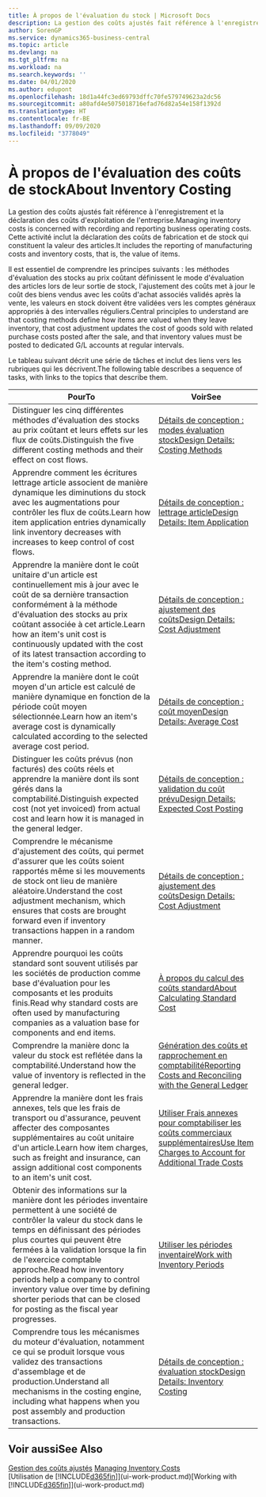 ```yaml
---
title: À propos de l'évaluation du stock | Microsoft Docs
description: La gestion des coûts ajustés fait référence à l'enregistrement et la déclaration des coûts d'exploitation de l'entreprise. Cette activité inclut la déclaration des coûts de fabrication et de stock qui constituent la valeur des articles.
author: SorenGP
ms.service: dynamics365-business-central
ms.topic: article
ms.devlang: na
ms.tgt_pltfrm: na
ms.workload: na
ms.search.keywords: ''
ms.date: 04/01/2020
ms.author: edupont
ms.openlocfilehash: 18d1a44fc3ed69793dffc70fe579749623a2dc56
ms.sourcegitcommit: a80afd4e5075018716efad76d82a54e158f1392d
ms.translationtype: HT
ms.contentlocale: fr-BE
ms.lasthandoff: 09/09/2020
ms.locfileid: "3778049"
---
```

# <a name="about-inventory-costing"></a><span data-ttu-id="253a3-104">À propos de l'évaluation des coûts de stock</span><span class="sxs-lookup"><span data-stu-id="253a3-104">About Inventory Costing</span></span>
<span data-ttu-id="253a3-105">La gestion des coûts ajustés fait référence à l'enregistrement et la déclaration des coûts d'exploitation de l'entreprise.</span><span class="sxs-lookup"><span data-stu-id="253a3-105">Managing inventory costs is concerned with recording and reporting business operating costs.</span></span> <span data-ttu-id="253a3-106">Cette activité inclut la déclaration des coûts de fabrication et de stock qui constituent la valeur des articles.</span><span class="sxs-lookup"><span data-stu-id="253a3-106">It includes the reporting of manufacturing costs and inventory costs, that is, the value of items.</span></span>  

 <span data-ttu-id="253a3-107">Il est essentiel de comprendre les principes suivants : les méthodes d'évaluation des stocks au prix coûtant définissent le mode d'évaluation des articles lors de leur sortie de stock, l'ajustement des coûts met à jour le coût des biens vendus avec les coûts d'achat associés validés après la vente, les valeurs en stock doivent être validées vers les comptes généraux appropriés à des intervalles réguliers.</span><span class="sxs-lookup"><span data-stu-id="253a3-107">Central principles to understand are that costing methods define how items are valued when they leave inventory, that cost adjustment updates the cost of goods sold with related purchase costs posted after the sale, and that inventory values must be posted to dedicated G/L accounts at regular intervals.</span></span>  

 <span data-ttu-id="253a3-108">Le tableau suivant décrit une série de tâches et inclut des liens vers les rubriques qui les décrivent.</span><span class="sxs-lookup"><span data-stu-id="253a3-108">The following table describes a sequence of tasks, with links to the topics that describe them.</span></span>   

|<span data-ttu-id="253a3-109">**Pour**</span><span class="sxs-lookup"><span data-stu-id="253a3-109">**To**</span></span>|<span data-ttu-id="253a3-110">**Voir**</span><span class="sxs-lookup"><span data-stu-id="253a3-110">**See**</span></span>|  
|------------|-------------|  
|<span data-ttu-id="253a3-111">Distinguer les cinq différentes méthodes d'évaluation des stocks au prix coûtant et leurs effets sur les flux de coûts.</span><span class="sxs-lookup"><span data-stu-id="253a3-111">Distinguish the five different costing methods and their effect on cost flows.</span></span>|[<span data-ttu-id="253a3-112">Détails de conception : modes évaluation stock</span><span class="sxs-lookup"><span data-stu-id="253a3-112">Design Details: Costing Methods</span></span>](design-details-costing-methods.md)|  
|<span data-ttu-id="253a3-113">Apprendre comment les écritures lettrage article associent de manière dynamique les diminutions du stock avec les augmentations pour contrôler les flux de coûts.</span><span class="sxs-lookup"><span data-stu-id="253a3-113">Learn how item application entries dynamically link inventory decreases with increases to keep control of cost flows.</span></span>|[<span data-ttu-id="253a3-114">Détails de conception : lettrage article</span><span class="sxs-lookup"><span data-stu-id="253a3-114">Design Details: Item Application</span></span>](design-details-item-application.md)|  
|<span data-ttu-id="253a3-115">Apprendre la manière dont le coût unitaire d'un article est continuellement mis à jour avec le coût de sa dernière transaction conformément à la méthode d'évaluation des stocks au prix coûtant associée à cet article.</span><span class="sxs-lookup"><span data-stu-id="253a3-115">Learn how an item's unit cost is continuously updated with the cost of its latest transaction according to the item's costing method.</span></span>|[<span data-ttu-id="253a3-116">Détails de conception : ajustement des coûts</span><span class="sxs-lookup"><span data-stu-id="253a3-116">Design Details: Cost Adjustment</span></span>](design-details-cost-adjustment.md)|  
|<span data-ttu-id="253a3-117">Apprendre la manière dont le coût moyen d'un article est calculé de manière dynamique en fonction de la période coût moyen sélectionnée.</span><span class="sxs-lookup"><span data-stu-id="253a3-117">Learn how an item's average cost is dynamically calculated according to the selected average cost period.</span></span>|[<span data-ttu-id="253a3-118">Détails de conception : coût moyen</span><span class="sxs-lookup"><span data-stu-id="253a3-118">Design Details: Average Cost</span></span>](design-details-average-cost.md)|  
|<span data-ttu-id="253a3-119">Distinguer les coûts prévus (non facturés) des coûts réels et apprendre la manière dont ils sont gérés dans la comptabilité.</span><span class="sxs-lookup"><span data-stu-id="253a3-119">Distinguish expected cost (not yet invoiced) from actual cost and learn how it is managed in the general ledger.</span></span>|[<span data-ttu-id="253a3-120">Détails de conception : validation du coût prévu</span><span class="sxs-lookup"><span data-stu-id="253a3-120">Design Details: Expected Cost Posting</span></span>](design-details-expected-cost-posting.md)|  
|<span data-ttu-id="253a3-121">Comprendre le mécanisme d'ajustement des coûts, qui permet d'assurer que les coûts soient rapportés même si les mouvements de stock ont lieu de manière aléatoire.</span><span class="sxs-lookup"><span data-stu-id="253a3-121">Understand the cost adjustment mechanism, which ensures that costs are brought forward even if inventory transactions happen in a random manner.</span></span>|[<span data-ttu-id="253a3-122">Détails de conception : ajustement des coûts</span><span class="sxs-lookup"><span data-stu-id="253a3-122">Design Details: Cost Adjustment</span></span>](design-details-cost-adjustment.md)|  
|<span data-ttu-id="253a3-123">Apprendre pourquoi les coûts standard sont souvent utilisés par les sociétés de production comme base d'évaluation pour les composants et les produits finis.</span><span class="sxs-lookup"><span data-stu-id="253a3-123">Read why standard costs are often used by manufacturing companies as a valuation base for components and end items.</span></span>|[<span data-ttu-id="253a3-124">À propos du calcul des coûts standard</span><span class="sxs-lookup"><span data-stu-id="253a3-124">About Calculating Standard Cost</span></span>](finance-about-calculating-standard-cost.md)|  
|<span data-ttu-id="253a3-125">Comprendre la manière donc la valeur du stock est reflétée dans la comptabilité.</span><span class="sxs-lookup"><span data-stu-id="253a3-125">Understand how the value of inventory is reflected in the general ledger.</span></span>|[<span data-ttu-id="253a3-126">Génération des coûts et rapprochement en comptabilité</span><span class="sxs-lookup"><span data-stu-id="253a3-126">Reporting Costs and Reconciling with the General Ledger</span></span>](finance-report-costs-and-reconcile-with-the-general-ledger.md)|  
|<span data-ttu-id="253a3-127">Apprendre la manière dont les frais annexes, tels que les frais de transport ou d'assurance, peuvent affecter des composantes supplémentaires au coût unitaire d'un article.</span><span class="sxs-lookup"><span data-stu-id="253a3-127">Learn how item charges, such as freight and insurance, can assign additional cost components to an item's unit cost.</span></span>|[<span data-ttu-id="253a3-128">Utiliser Frais annexes pour comptabiliser les coûts commerciaux supplémentaires</span><span class="sxs-lookup"><span data-stu-id="253a3-128">Use Item Charges to Account for Additional Trade Costs</span></span>](payables-how-assign-item-charges.md)|  
|<span data-ttu-id="253a3-129">Obtenir des informations sur la manière dont les périodes inventaire permettent à une société de contrôler la valeur du stock dans le temps en définissant des périodes plus courtes qui peuvent être fermées à la validation lorsque la fin de l'exercice comptable approche.</span><span class="sxs-lookup"><span data-stu-id="253a3-129">Read how inventory periods help a company to control inventory value over time by defining shorter periods that can be closed for posting as the fiscal year progresses.</span></span>|[<span data-ttu-id="253a3-130">Utiliser les périodes inventaire</span><span class="sxs-lookup"><span data-stu-id="253a3-130">Work with Inventory Periods</span></span>](finance-how-to-work-with-inventory-periods.md)|  
|<span data-ttu-id="253a3-131">Comprendre tous les mécanismes du moteur d'évaluation, notamment ce qui se produit lorsque vous validez des transactions d'assemblage et de production.</span><span class="sxs-lookup"><span data-stu-id="253a3-131">Understand all mechanisms in the costing engine, including what happens when you post assembly and production transactions.</span></span>|[<span data-ttu-id="253a3-132">Détails de conception : évaluation stock</span><span class="sxs-lookup"><span data-stu-id="253a3-132">Design Details: Inventory Costing</span></span>](design-details-inventory-costing.md)|  

## <a name="see-also"></a><span data-ttu-id="253a3-133">Voir aussi</span><span class="sxs-lookup"><span data-stu-id="253a3-133">See Also</span></span>
<span data-ttu-id="253a3-134">[Gestion des coûts ajustés](finance-manage-inventory-costs.md)  </span><span class="sxs-lookup"><span data-stu-id="253a3-134">[Managing Inventory Costs](finance-manage-inventory-costs.md)  </span></span>  
<span data-ttu-id="253a3-135">[Utilisation de [!INCLUDE[d365fin](includes/d365fin_md.md)]](ui-work-product.md)</span><span class="sxs-lookup"><span data-stu-id="253a3-135">[Working with [!INCLUDE[d365fin](includes/d365fin_md.md)]](ui-work-product.md)</span></span>
